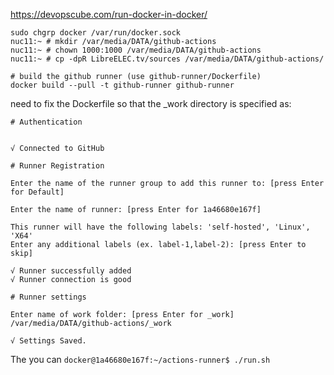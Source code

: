 https://devopscube.com/run-docker-in-docker/

```
sudo chgrp docker /var/run/docker.sock
nuc11:~ # mkdir /var/media/DATA/github-actions
nuc11:~ # chown 1000:1000 /var/media/DATA/github-actions
nuc11:~ # cp -dpR LibreELEC.tv/sources /var/media/DATA/github-actions/

# build the github runner (use github-runner/Dockerfile)
docker build --pull -t github-runner github-runner

```

need to fix the Dockerfile so that the _work directory is specified as:
```
# Authentication


√ Connected to GitHub

# Runner Registration

Enter the name of the runner group to add this runner to: [press Enter for Default]

Enter the name of runner: [press Enter for 1a46680e167f]

This runner will have the following labels: 'self-hosted', 'Linux', 'X64'
Enter any additional labels (ex. label-1,label-2): [press Enter to skip]

√ Runner successfully added
√ Runner connection is good

# Runner settings

Enter name of work folder: [press Enter for _work] /var/media/DATA/github-actions/_work

√ Settings Saved.
```
The you can `docker@1a46680e167f:~/actions-runner$ ./run.sh`
